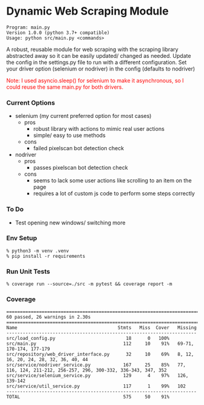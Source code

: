 # Dynamic Web Scraping Module 
```
Program: main.py
Version 1.0.0 (python 3.7+ compatible)
Usage: python src/main.py <commands>
```
A robust, reusable module for web scraping with the scraping library abstracted 
away so it can be easily updated/ changed as needed.
Update the config in the settings.py file to run with a different configuration.
Set your driver option (selenium or nodriver) in the config (defaults to nodriver)

<span style="color: red;">
    Note: I used asyncio.sleep() for selenium to make it asynchronous, so I could reuse the
    same main.py for both drivers.
</span>

### Current Options
  - selenium (my current preferred option for most cases)
    - pros
      - robust library with actions to mimic real user actions
      - simple/ easy to use methods
    - cons
      - failed pixelscan bot detection check
  - nodriver
    - pros
      - passes pixelscan bot detection check
    - cons
      - seems to lack some user actions like scrolling to an item on the page
      - requires a lot of custom js code to perform some steps correctly
     

### To Do
  - Test opening new windows/ switching more

### Env Setup 
```
% python3 -m venv .venv
% pip install -r requirements
```

### Run Unit Tests
```
% coverage run --source=./src -m pytest && coverage report -m
```

### Coverage
```
================================================================================================= 60 passed, 26 warnings in 2.30s =================================================================================================
Name                                     Stmts   Miss  Cover   Missing
----------------------------------------------------------------------
src/load_config.py                          18      0   100%
src/main.py                                112     10    91%   69-71, 170-174, 177-179
src/repository/web_driver_interface.py      32     10    69%   8, 12, 16, 20, 24, 28, 32, 36, 40, 44
src/service/nodriver_service.py            167     25    85%   77, 116, 124, 211-212, 256-257, 296, 300-332, 336-343, 347, 352
src/service/selenium_service.py            129      4    97%   126, 139-142
src/service/util_service.py                117      1    99%   102
----------------------------------------------------------------------
TOTAL                                      575     50    91%
```